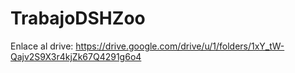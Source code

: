 # TrabajoDSHZoo
Enlace al drive: https://drive.google.com/drive/u/1/folders/1xY_tW-Qajv2S9X3r4kjZk67Q4291g6o4
